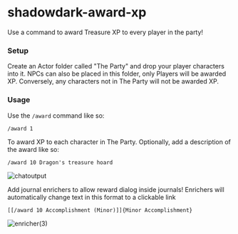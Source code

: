 # shadowdark-award-xp
 
Use a command to award Treasure XP to every player in the party!

### Setup

Create an Actor folder called "The Party" and drop your player characters into it. NPCs can also be placed in this folder, only Players will be awarded XP. Conversely, any characters not in The Party will not be awarded XP.

### Usage

Use the `/award` command like so:

```/award 1```

To award XP to each character in The Party.
 Optionally, add a description of the award like so:

```/award 10 Dragon's treasure hoard```

![chatoutput](https://github.com/jsavko/shadowdark-award-xp/assets/192591/b19d5efd-d5e3-473f-b671-0fac904144d8)

Add journal enrichers to allow reward dialog inside journals! Enrichers will automatically change text in this format to a clickable link

```[[/award 10 Accomplishment (Minor)]]{Minor Accomplishment}```

![enricher(3)](https://github.com/jsavko/shadowdark-award-xp/assets/192591/f5405fb3-c9af-401a-8753-5e8cdeeb1871)

